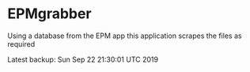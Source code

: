# EPMgrabber
Using a database from the EPM app this application scrapes the files as required


Latest backup: Sun Sep 22 21:30:01 UTC 2019
